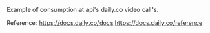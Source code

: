 Example of consumption at api's daily.co video call's.

Reference: 
https://docs.daily.co/docs
https://docs.daily.co/reference
